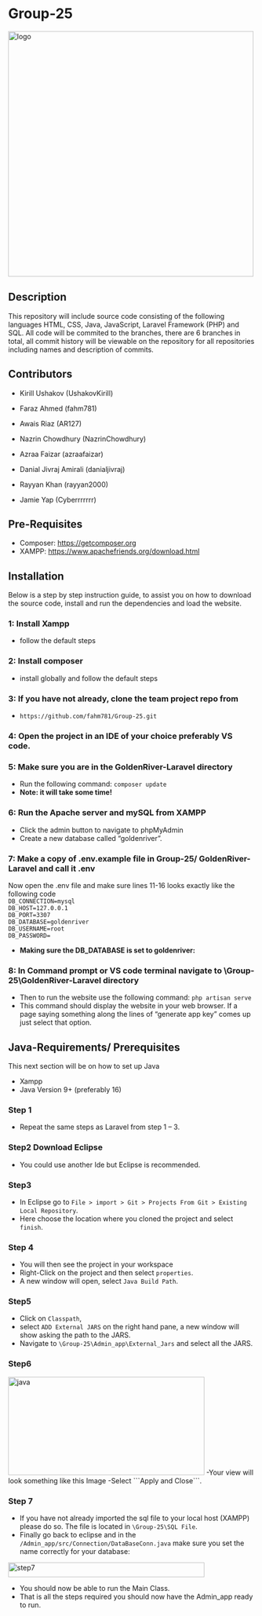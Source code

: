 # Group-25
<img src="https://user-images.githubusercontent.com/116160905/226141518-2bb67b77-b194-45a1-bf62-510ddb8ffa43.png" alt="logo" width="500" height="500">

## Description 
This repository will include source code consisting of the following languages HTML, CSS, Java, JavaScript, Laravel Framework (PHP) and SQL.
All code will be commited to the branches, there are 6 branches in total, all commit history will be viewable on the repository for all repositories including names and description of commits.

## Contributors 
- Kirill Ushakov (UshakovKirill) 

- Faraz Ahmed (fahm781) 

- Awais Riaz (AR127) 

- Nazrin Chowdhury (NazrinChowdhury) 

- Azraa Faizar (azraafaizar) 

- Danial Jivraj Amirali (danialjivraj) 

- Rayyan Khan (rayyan2000)     

- Jamie Yap (Cyberrrrrrr)  

## Pre-Requisites
- Composer: https://getcomposer.org
- XAMPP: https://www.apachefriends.org/download.html
## Installation 
Below is a step by step instruction guide, to assist you on how to download the source code, install and run the dependencies and load the website.
### 1: Install Xampp
- follow the default steps

### 2: Install composer
- install globally and follow the default steps

### 3: If you have not already, clone the team project repo from 
- ```https://github.com/fahm781/Group-25.git```

### 4: Open the project in an IDE of your choice preferably VS code.

### 5: Make sure you are in the GoldenRiver-Laravel directory

- Run the following command: ```composer update```
- <b>Note: it will take some time!</b>
### 6: Run the Apache server and mySQL from XAMPP

- Click the admin button to navigate to phpMyAdmin
- Create a new database called “goldenriver”.
### 7: Make a copy of .env.example file in Group-25/ GoldenRiver-Laravel and call it .env 
Now open the .env file and make sure lines 11-16 looks exactly like the following code  
```DB_CONNECTION=mysql```
<br>
```DB_HOST=127.0.0.1```
<br>
```DB_PORT=3307```
<br>
```DB_DATABASE=goldenriver```
<br>
```DB_USERNAME=root```
<br>
```DB_PASSWORD= ```
- <b>Making sure the DB_DATABASE is set to goldenriver:</b>

### 8: In Command prompt or VS code terminal navigate to \Group-25\GoldenRiver-Laravel directory
- Then to run the website use the following command: ```php artisan serve```
- This command should display the website in your web browser. If a page saying something along the lines of “generate app key” comes up just select that option.

## Java-Requirements/ Prerequisites
This next section will be on how to set up Java
-	Xampp
-	Java Version 9+ (preferably 16)
### Step 1
- Repeat the same steps as Laravel from step 1 – 3.
### Step2 Download Eclipse 
- You could use another Ide but Eclipse is recommended.
### Step3
- In Eclipse go to ```File > import > Git > Projects From Git > Existing Local Repository```. 
- Here choose the location where you cloned the project and select ```finish```.
	 
### Step 4 
- You will then see the project in your workspace
- Right-Click on the project and then select ```properties```. 
- A new window will open, select ```Java Build Path```.

### Step5 
- Click on ```Classpath```, 
- select ```ADD External JARS``` on the right hand pane, a new window will show asking the path to the JARS. 
- Navigate to ```\Group-25\Admin_app\External_Jars``` and select all the JARS. 

### Step6
<img src="https://user-images.githubusercontent.com/116160905/228320317-a230656d-b19b-4c31-8b47-82631e4a84ac.jpg" alt="java" width="400" height="200">
-Your view will look something like this Image 
-Select ```Apply and Close```. 

### Step 7
- If you have not already imported the sql file to your local host (XAMPP) please do so. The file is located in ```\Group-25\SQL File```.
- Finally go back to eclipse and in the ```/Admin_app/src/Connection/DataBaseConn.java``` make sure you set the name correctly for your database:
<img src="https://user-images.githubusercontent.com/116160905/229387729-6f261df7-039f-4479-a67b-1924b20dddc4.png" alt ="step7" width="400" height="30">

- You should now be able to run the Main Class. 
- That is all the steps required you should now have the Admin_app ready to run.


